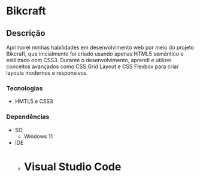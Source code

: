 # Bikcraft

## Descrição

Aprimorei minhas habilidades em desenvolvimento web por meio do projeto Bikcraft, que inicialmente foi criado usando apenas HTML5 semântico e estilizado com CSS3. Durante o desenvolvimento, aprendi e utilizei conceitos avançados como CSS Grid Layout e CSS Flexbox para criar layouts modernos e responsivos.

### Tecnologias

- HMTL5 e CSS3

### Dependências

- SO
  - Windows 11
- IDE
  - # Visual Studio Code
